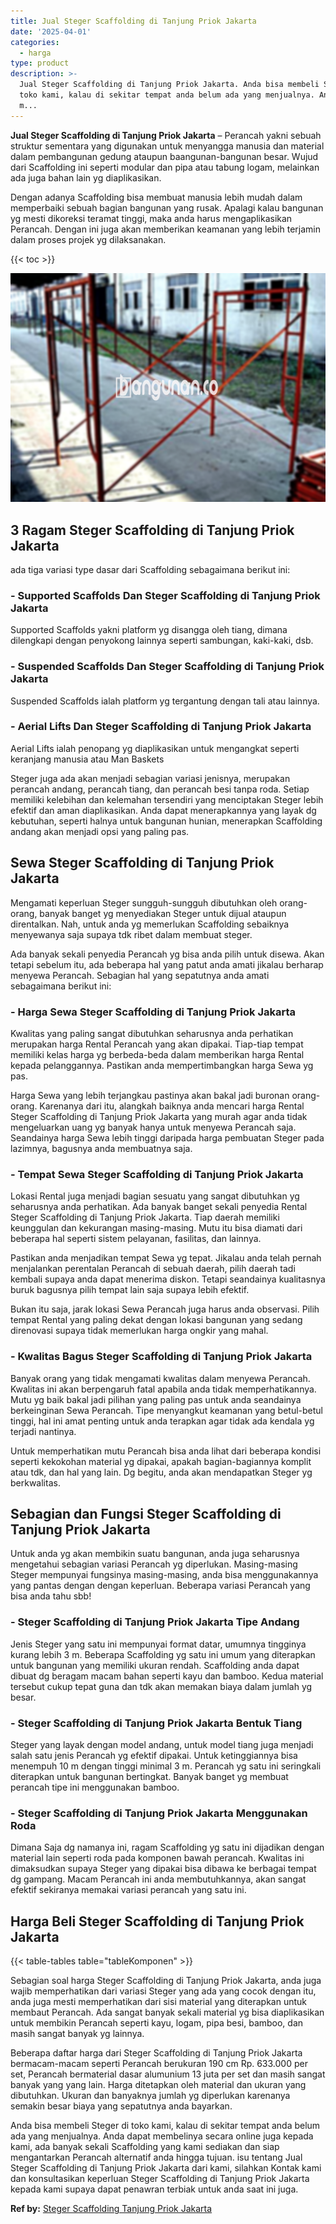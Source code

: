 ```yaml
---
title: Jual Steger Scaffolding di Tanjung Priok Jakarta
date: '2025-04-01'
categories:
  - harga
type: product
description: >-
  Jual Steger Scaffolding di Tanjung Priok Jakarta. Anda bisa membeli Steger di
  toko kami, kalau di sekitar tempat anda belum ada yang menjualnya. Anda dapat
  m...
---
```


**Jual Steger Scaffolding di Tanjung Priok Jakarta** – Perancah yakni sebuah struktur sementara yang digunakan untuk menyangga manusia dan material dalam pembangunan gedung ataupun baangunan-bangunan besar. Wujud dari Scaffolding ini seperti modular dan pipa atau tabung logam, melainkan ada juga bahan lain yg diaplikasikan.

Dengan adanya Scaffolding bisa membuat manusia lebih mudah dalam memperbaiki sebuah bagian bangunan yang rusak. Apalagi kalau bangunan yg mesti dikoreksi teramat tinggi, maka anda harus mengaplikasikan Perancah. Dengan ini juga akan memberikan keamanan yang lebih terjamin dalam proses projek yg dilaksanakan.

{{< toc >}}

![Jual Steger Scaffolding di Tanjung Priok Jakarta](/images/sewa-scaffolding-steger-29.png)

## 3 Ragam Steger Scaffolding di Tanjung Priok Jakarta

ada tiga variasi type dasar dari Scaffolding sebagaimana berikut ini:

### \- Supported Scaffolds Dan Steger Scaffolding di Tanjung Priok Jakarta

Supported Scaffolds yakni platform yg disangga oleh tiang, dimana dilengkapi dengan penyokong lainnya seperti sambungan, kaki-kaki, dsb.

### \- Suspended Scaffolds Dan Steger Scaffolding di Tanjung Priok Jakarta

Suspended Scaffolds ialah platform yg tergantung dengan tali atau lainnya.

### \- Aerial Lifts Dan Steger Scaffolding di Tanjung Priok Jakarta

Aerial Lifts ialah penopang yg diaplikasikan untuk mengangkat seperti keranjang manusia atau Man Baskets

Steger juga ada akan menjadi sebagian variasi jenisnya, merupakan perancah andang, perancah tiang, dan perancah besi tanpa roda. Setiap memiliki kelebihan dan kelemahan tersendiri yang menciptakan Steger lebih efektif dan aman diaplikasikan. Anda dapat menerapkannya yang layak dg kebutuhan, seperti halnya untuk bangunan hunian, menerapkan Scaffolding andang akan menjadi opsi yang paling pas.

## Sewa Steger Scaffolding di Tanjung Priok Jakarta

Mengamati keperluan Steger sungguh-sungguh dibutuhkan oleh orang-orang, banyak banget yg menyediakan Steger untuk dijual ataupun direntalkan. Nah, untuk anda yg memerlukan Scaffolding sebaiknya menyewanya saja supaya tdk ribet dalam membuat steger.

Ada banyak sekali penyedia Perancah yg bisa anda pilih untuk disewa. Akan tetapi sebelum itu, ada beberapa hal yang patut anda amati jikalau berharap menyewa Perancah. Sebagian hal yang sepatutnya anda amati sebagaimana berikut ini:

### \- Harga Sewa Steger Scaffolding di Tanjung Priok Jakarta

Kwalitas yang paling sangat dibutuhkan seharusnya anda perhatikan merupakan harga Rental Perancah yang akan dipakai. Tiap-tiap tempat memiliki kelas harga yg berbeda-beda dalam memberikan harga Rental kepada pelanggannya. Pastikan anda mempertimbangkan harga Sewa yg pas.

Harga Sewa yang lebih terjangkau pastinya akan bakal jadi buronan orang-orang. Karenanya dari itu, alangkah baiknya anda mencari harga Rental Steger Scaffolding di Tanjung Priok Jakarta yang murah agar anda tidak mengeluarkan uang yg banyak hanya untuk menyewa Perancah saja. Seandainya harga Sewa lebih tinggi daripada harga pembuatan Steger pada lazimnya, bagusnya anda membuatnya saja.

### \- Tempat Sewa Steger Scaffolding di Tanjung Priok Jakarta

Lokasi Rental juga menjadi bagian sesuatu yang sangat dibutuhkan yg seharusnya anda perhatikan. Ada banyak banget sekali penyedia Rental Steger Scaffolding di Tanjung Priok Jakarta. Tiap daerah memiliki keunggulan dan kekurangan masing-masing. Mutu itu bisa diamati dari beberapa hal seperti sistem pelayanan, fasilitas, dan lainnya.

Pastikan anda menjadikan tempat Sewa yg tepat. Jikalau anda telah pernah menjalankan perentalan Perancah di sebuah daerah, pilih daerah tadi kembali supaya anda dapat menerima diskon. Tetapi seandainya kualitasnya buruk bagusnya pilih tempat lain saja supaya lebih efektif.

Bukan itu saja, jarak lokasi Sewa Perancah juga harus anda observasi. Pilih tempat Rental yang paling dekat dengan lokasi bangunan yang sedang direnovasi supaya tidak memerlukan harga ongkir yang mahal.

### \- Kwalitas Bagus Steger Scaffolding di Tanjung Priok Jakarta

Banyak orang yang tidak mengamati kwalitas dalam menyewa Perancah. Kwalitas ini akan berpengaruh fatal apabila anda tidak memperhatikannya. Mutu yg baik bakal jadi pilihan yang paling pas untuk anda seandainya berkeinginan Sewa Perancah. Tipe menyangkut keamanan yang betul-betul tinggi, hal ini amat penting untuk anda terapkan agar tidak ada kendala yg terjadi nantinya.

Untuk memperhatikan mutu Perancah bisa anda lihat dari beberapa kondisi seperti kekokohan material yg dipakai, apakah bagian-bagiannya komplit atau tdk, dan hal yang lain. Dg begitu, anda akan mendapatkan Steger yg berkwalitas.

## Sebagian dan Fungsi Steger Scaffolding di Tanjung Priok Jakarta

Untuk anda yg akan membikin suatu bangunan, anda juga seharusnya mengetahui sebagian variasi Perancah yg diperlukan. Masing-masing Steger mempunyai fungsinya masing-masing, anda bisa menggunakannya yang pantas dengan dengan keperluan. Beberapa variasi Perancah yang bisa anda tahu sbb!

### \- Steger Scaffolding di Tanjung Priok Jakarta Tipe Andang

Jenis Steger yang satu ini mempunyai format datar, umumnya tingginya kurang lebih 3 m. Beberapa Scaffolding yg satu ini umum yang diterapkan untuk bangunan yang memiliki ukuran rendah. Scaffolding anda dapat dibuat dg beragam macam bahan seperti kayu dan bamboo. Kedua material tersebut cukup tepat guna dan tdk akan memakan biaya dalam jumlah yg besar.

### \- Steger Scaffolding di Tanjung Priok Jakarta Bentuk Tiang

Steger yang layak dengan model andang, untuk model tiang juga menjadi salah satu jenis Perancah yg efektif dipakai. Untuk ketinggiannya bisa menempuh 10 m dengan tinggi minimal 3 m. Perancah yg satu ini seringkali diterapkan untuk bangunan bertingkat. Banyak banget yg membuat perancah tipe ini menggunakan bamboo.

### \- Steger Scaffolding di Tanjung Priok Jakarta Menggunakan Roda

Dimana Saja dg namanya ini, ragam Scaffolding yg satu ini dijadikan dengan material lain seperti roda pada komponen bawah perancah. Kwalitas ini dimaksudkan supaya Steger yang dipakai bisa dibawa ke berbagai tempat dg gampang. Macam Perancah ini anda membutuhkannya, akan sangat efektif sekiranya memakai variasi perancah yang satu ini.

## Harga Beli Steger Scaffolding di Tanjung Priok Jakarta

{{< table-tables table="tableKomponen" >}}

Sebagian soal harga Steger Scaffolding di Tanjung Priok Jakarta, anda juga wajib memperhatikan dari variasi Steger yang ada yang cocok dengan itu, anda juga mesti memperhatikan dari sisi material yang diterapkan untuk membaut Perancah. Ada sangat banyak sekali material yg bisa diaplikasikan untuk membikin Perancah seperti kayu, logam, pipa besi, bamboo, dan masih sangat banyak yg lainnya.

Beberapa daftar harga dari Steger Scaffolding di Tanjung Priok Jakarta bermacam-macam seperti Perancah berukuran 190 cm Rp. 633.000 per set, Perancah bermaterial dasar alumunium 13 juta per set dan masih sangat banyak yang yang lain. Harga ditetapkan oleh material dan ukuran yang dibutuhkan. Ukuran dan banyaknya jumlah yg diperlukan karenanya semakin besar biaya yang sepatutnya anda bayarkan.

Anda bisa membeli Steger di toko kami, kalau di sekitar tempat anda belum ada yang menjualnya. Anda dapat membelinya secara online juga kepada kami, ada banyak sekali Scaffolding yang kami sediakan dan siap mengantarkan Perancah alternatif anda hingga tujuan. isu tentang Jual Steger Scaffolding di Tanjung Priok Jakarta dari kami, silahkan Kontak kami dan konsultasikan keperluan Steger Scaffolding di Tanjung Priok Jakarta kepada kami supaya dapat penawran terbiak untuk anda saat ini juga.

**Ref by:** [Steger Scaffolding Tanjung Priok Jakarta](https://id.wikipedia.org/wiki/Steger)
